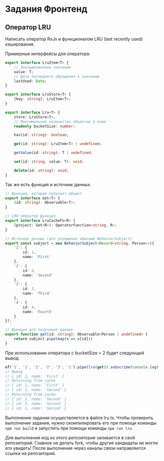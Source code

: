 # Задания Фронтенд

## Оператор LRU

Написать оператор RxJs и функционалом LRU (last recently used) кэширования.

Примерные интерфейсы для оператора:

```typescript
export interface LruItem<T> {
    // Закэшированное значение
    value: T;
    // Дата последнего обращения к значению
    lastUsed: Date;
}

export interface LruStore<T> {
    [key: string]: LruItem<T>;
}

export interface Lru<T> {
    store: LruStore<T>;
    // Максимальное количество объектов в кэше
    readonly bucketSize: number;

    has(id: string): boolean;

    get(id: string): LruItem<T> | undefined;

    getValue(id: string): T | undefined;

    set(id: string, value: T): void;

    delete(id: string): void;
}
```

Так же есть функция и источник данных:

```typescript
// Функция, которая получает объект
export interface Get<T> {
    (id: string): Observable<T>;
}

// LRU оператор функция
export interface LruCacheFn<R> {
    (project: Get<R>): OperatorFunction<string, R>;
}

// Источник данных (для упрощения обычный BehaviorSubject)
export const subject = new BehaviorSubject<Record<string, Person>>({
    '1': {
        id: 1,
        name: 'First'
    },
    '2': {
        id: 2,
        name: 'Second'
    },
    '3': {
        id: 3,
        name: 'Third'
    },
    '4': {
        id: 4,
        name: 'Fourth'
    }
});

// Функция для получения данных
export function get(id: string): Observable<Person | undefined> {
    return subject.pipe(map(x => x[id]))
}
```

При использовании оператора c bucketSize = 2 будет следующий вывод:

```typescript
of('1', '1', '2', '2', '3', '1').pipe(lru(get)).subscribe(console.log);
// Вывод 
// { id: 1, name: 'First' }
// Returning from cache
// { id: 1, name: 'First' }
// { id: 2, name: 'Second' }
// Returning from cache
// { id: 2, name: 'Second' }
// { id: 3, name: 'Second' }
// { id: 1, name: 'Second' }
```

Выполнение задания осуществляется в файле lru.ts. 
Чтобы проверить выполнение задания, нужно скомпилировать его при помощи команды `npm run build` 
и запустить при помощи команды `npm run lru`

Для выполнения код из этого репозитория заливается в свой репозиторий. 
Главное не делать fork, чтобы другие кандидаты не могли его увидеть! 
После выполнения через каналы связи направляется ссылка на репозиторий.
